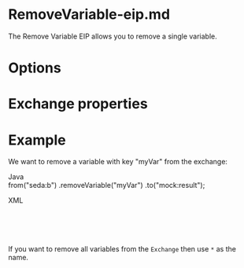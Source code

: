 # RemoveVariable-eip.md

The Remove Variable EIP allows you to remove a single variable.

# Options

# Exchange properties

# Example

We want to remove a variable with key "myVar" from the exchange:

Java  
from("seda:b")
.removeVariable("myVar")
.to("mock:result");

XML  
<route>  
<from uri="seda:b"/>  
<removeVariable name="myVar"/>  
<to uri="mock:result"/>  
</route>

If you want to remove all variables from the `Exchange` then use `*` as
the name.
